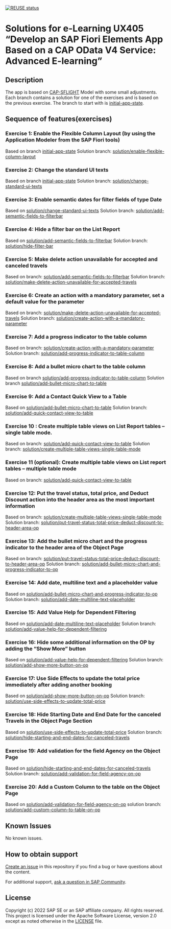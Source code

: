 
[![REUSE status](https://api.reuse.software/badge/github.com/SAP-samples/fiori-elements-v4-cap-advanced)](https://api.reuse.software/info/github.com/SAP-samples/fiori-elements-v4-cap-advanced)

# Solutions for e-Learning UX405 “Develop an SAP Fiori Elements App Based on a CAP OData V4 Service: Advanced E-learning”

## Description
<!-- Please include SEO-friendly description -->
The app is based on [CAP-SFLIGHT](https://github.com/SAP-samples/cap-sflight) Model with some small adjustments. 
Each branch contains a solution for one of the exercises and is based on the previous exercise. The branch to start with is [initial-app-state](https://github.com/SAP-samples/fiori-elements-v4-cap-advanced/tree/initial-app-state). 

## Sequence of features(exercises)

### Exercise 1: Enable the Flexible Column Layout (by using the Application Modeler from the SAP Fiori tools)
Based on branch [initial-app-state](https://github.com/SAP-samples/fiori-elements-v4-cap-advanced/tree/initial-app-state)
Solution branch: [solution/enable-flexible-column-layout](https://github.com/SAP-samples/fiori-elements-v4-cap-advanced/tree/solution/flexible-column-layout)
### Exercise 2: Change the standard UI texts
Based on branch [initial-app-state](https://github.com/SAP-samples/fiori-elements-v4-cap-advanced/tree/initial-app-state)
Solution branch: [solution/change-standard-ui-texts](https://github.com/SAP-samples/fiori-elements-v4-cap-advanced/tree/solution/change-standard-ui-texts)
### Exercise 3: Enable semantic dates for filter fields of type Date 
Based on [solution/change-standard-ui-texts](https://github.com/SAP-samples/fiori-elements-v4-cap-advanced/tree/solution/change-standard-ui-texts)
Solution branch: [solution/add-semantic-fields-to-filterbar](https://github.com/SAP-samples/fiori-elements-v4-cap-advanced/tree/solution/add-semantic-fields-to-filterbar)
### Exercise 4: Hide a filter bar on the List Report
Based on [solution/add-semantic-fields-to-filterbar](https://github.com/SAP-samples/fiori-elements-v4-cap-advanced/tree/solution/add-semantic-fields-to-filterbar)
Solution branch: [solution/hide-filter-bar](https://github.com/SAP-samples/fiori-elements-v4-cap-advanced/tree/solution/hide-filter-bar)
### Exercise 5: Make delete action unavailable for accepted and canceled travels
Based on branch: [solution/add-semantic-fields-to-filterbar](https://github.com/SAP-samples/fiori-elements-v4-cap-advanced/tree/solution/add-semantic-fields-to-filterbar)
Solution branch: [solution/make-delete-action-unavailable-for-accepted-travels](https://github.com/SAP-samples/fiori-elements-v4-cap-advanced/tree/solution/make-delete-action-unavailable-for-accepted-travels)
### Exercise 6: Create an action with a mandatory parameter, set a default value for the parameter
Based on branch: [solution/make-delete-action-unavailable-for-accepted-travels](https://github.com/SAP-samples/fiori-elements-v4-cap-advanced/tree/solution/make-delete-action-unavailable-for-accepted-travels)
Solution branch: [solution/create-action-with-a-mandatory-parameter](https://github.com/SAP-samples/fiori-elements-v4-cap-advanced/tree/solution/create-action-with-a-mandatory-parameter)
### Exercise 7: Add a progress indicator to the table column
Based on branch: [solution/create-action-with-a-mandatory-parameter](https://github.com/SAP-samples/fiori-elements-v4-cap-advanced/tree/solution/create-action-with-a-mandatory-parameter)
Solution branch: [solution/add-progress-indicator-to-table-column](https://github.com/SAP-samples/fiori-elements-v4-cap-advanced/tree/solution/add-progress-indicator-to-table-column)
### Exercise 8: Add a bullet micro chart to the table column
Based on branch [solution/add-progress-indicator-to-table-column](https://github.com/SAP-samples/fiori-elements-v4-cap-advanced/tree/solution/add-progress-indicator-to-table-column)
Solution branch [solution/add-bullet-micro-chart-to-table](https://github.com/SAP-samples/fiori-elements-v4-cap-advanced/tree/solution/add-bullet-micro-chart-to-table)
### Exercise 9: Add a Contact Quick View to a Table
Based on [solution/add-bullet-micro-chart-to-table](https://github.com/SAP-samples/fiori-elements-v4-cap-advanced/tree/solution/add-bullet-micro-chart-to-table)
Solution branch: [solution/add-quick-contact-view-to-table]()
### Exercise 10 : Create multiple table views on List Report tables – single table mode. 
Based on branch: [solution/add-quick-contact-view-to-table](https://github.com/SAP-samples/fiori-elements-v4-cap-advanced/tree/solution/add-quick-contact-view-to-table)
Solution branch:  [solution/create-multiple-table-views-single-table-mode](https://github.com/SAP-samples/fiori-elements-v4-cap-advanced/tree/solution/create-multiple-table-views-single-table-mode)
### Exercise 11 (optional): Create multiple table views on List report tables – multiple table mode
Based on branch: [solution/add-quick-contact-view-to-table](https://github.com/SAP-samples/fiori-elements-v4-cap-advanced/tree/solution/add-quick-contact-view-to-table)
### Exercise 12:  Put the travel status, total price, and Deduct Discount action into the header area as the most important information
Based on branch:  [solution/create-multiple-table-views-single-table-mode](https://github.com/SAP-samples/fiori-elements-v4-cap-advanced/tree/solution/create-multiple-table-views-single-table-mode)
Solution branch: [solution/put-travel-status-total-price-deduct-discount-to-header-area-op](https://github.com/SAP-samples/fiori-elements-v4-cap-advanced/tree/solution/put-travel-status-total-price-deduct-discount-to-header-area-op)
### Exercise 13:  Add the bullet micro chart and the progress indicator to the header area of the Object Page
Based on branch: [solution/put-travel-status-total-price-deduct-discount-to-header-area-op](https://github.com/SAP-samples/fiori-elements-v4-cap-advanced/tree/solution/put-travel-status-total-price-deduct-discount-to-header-area-op)
Solution branch: [solution/add-bullet-micro-chart-and-progress-indicator-to-op](https://github.com/SAP-samples/fiori-elements-v4-cap-advanced/tree/solution/add-bullet-micro-chart-and-progress-indicator-to-op)
### Exercise 14: Add date, multiline text and a placeholder value
Based on [solution/add-bullet-micro-chart-and-progress-indicator-to-op](https://github.com/SAP-samples/fiori-elements-v4-cap-advanced/tree/solution/add-bullet-micro-chart-and-progress-indicator-to-op)
Solution branch: [solution/add-date-multiline-text-placeholder](https://github.com/SAP-samples/fiori-elements-v4-cap-advanced/tree/solution/add-date-multiline-text-placeholder)
### Exercise 15: Add Value Help for Dependent Filtering 
Based on [solution/add-date-multiline-text-placeholder](https://github.com/SAP-samples/fiori-elements-v4-cap-advanced/tree/solution/add-date-multiline-text-placeholder)
Solution branch:  [solution/add-value-help-for-dependent-filtering](https://github.com/SAP-samples/fiori-elements-v4-cap-advanced/tree/solution/add-value-help-for-dependent-filtering)
### Exercise 16: Hide some additional information on the OP by adding the “Show More” button
Based on [solution/add-value-help-for-dependent-filtering](https://github.com/SAP-samples/fiori-elements-v4-cap-advanced/tree/solution/add-value-help-for-dependent-filtering)
Solution branch: [solution/add-show-more-button-on-op](https://github.com/SAP-samples/fiori-elements-v4-cap-advanced/tree/solution/add-show-more-button-on-op)
### Exercise 17: Use Side Effects to update the total price immediately after adding another booking
Based on [solution/add-show-more-button-on-op](https://github.com/SAP-samples/fiori-elements-v4-cap-advanced/tree/solution/add-show-more-button-on-op)
Solution branch:  [solution/use-side-effects-to-update-total-price](https://github.com/SAP-samples/fiori-elements-v4-cap-advanced/tree/solution/use-side-effects-to-update-total-price)
### Exercise 18: Hide Starting Date and End Date for the canceled Travels in the Object Page Section
Based on [solution/use-side-effects-to-update-total-price](https://github.com/SAP-samples/fiori-elements-v4-cap-advanced/tree/solution/use-side-effects-to-update-total-price)
Solution branch: [solution/hide-starting-and-end-dates-for-canceled-travels](https://github.com/SAP-samples/fiori-elements-v4-cap-advanced/tree/solution/hide-starting-and-end-dates-for-canceled-travels)
### Exercise 19: Add validation for the field Agency on the Object Page
Based on [solution/hide-starting-and-end-dates-for-canceled-travels](https://github.com/SAP-samples/fiori-elements-v4-cap-advanced/tree/solution/hide-starting-and-end-dates-for-canceled-travels)
Solution branch: [solution/add-validation-for-field-agency-on-op](https://github.com/SAP-samples/fiori-elements-v4-cap-advanced/tree/solution/add-validation-for-field-agency-on-op)
### Exercise 20: Add a Custom Column to the table on the Object Page 
Based on [solution/add-validation-for-field-agency-on-op](https://github.com/SAP-samples/fiori-elements-v4-cap-advanced/tree/solution/add-validation-for-field-agency-on-op)
solution branch: [solution/add-custom-column-to-table-on-op](https://github.com/SAP-samples/fiori-elements-v4-cap-advanced/tree/solution/add-custom-column-to-table-on-op)

## Known Issues
No known issues.
<!-- You may simply state "No known issues. -->

## How to obtain support
[Create an issue](https://github.com/SAP-samples/<repository-name>/issues) in this repository if you find a bug or have questions about the content.
 
For additional support, [ask a question in SAP Community](https://answers.sap.com/questions/ask.html).

## License
Copyright (c) 2022 SAP SE or an SAP affiliate company. All rights reserved. This project is licensed under the Apache Software License, version 2.0 except as noted otherwise in the [LICENSE](LICENSE) file.
